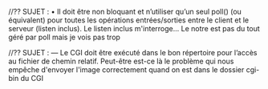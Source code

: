 //?? SUJET : • Il doit être non bloquant et n’utiliser qu’un seul poll() (ou équivalent) pour
toutes les opérations entrées/sorties entre le client et le serveur (listen inclus).
Le listen inclus m'interroge... Le notre est pas du tout géré par poll mais je vois pas trop


//?? SUJET : — Le CGI doit être exécuté dans le bon répertoire pour l’accès au fichier de
chemin relatif.
Peut-être est-ce là le problème qui nous empêche d'envoyer l'image correctement quand on est dans le dossier cgi-bin du CGI
